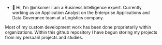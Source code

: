 - 👋 Hi, I’m @mkomer
I am a Business Intelligence expert.
Currently working as an Application Analyst on the Enterprise Applications and Data Goverance team at a Logistics company.

Most of my custom development work has been done proprietarily within organizations. Within this github repository I have begun storing my projects from my persoanl projects and studies. 
